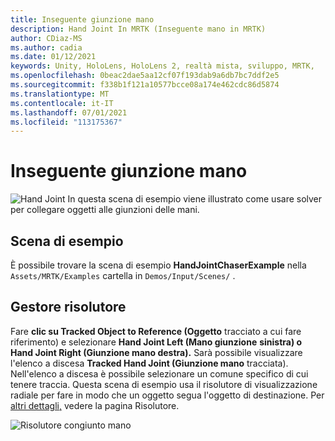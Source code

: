 ```yaml
---
title: Inseguente giunzione mano
description: Hand Joint In MRTK (Inseguente mano in MRTK)
author: CDiaz-MS
ms.author: cadia
ms.date: 01/12/2021
keywords: Unity, HoloLens, HoloLens 2, realtà mista, sviluppo, MRTK,
ms.openlocfilehash: 0beac2dae5aa12cf07f193dab9a6db7bc7ddf2e5
ms.sourcegitcommit: f338b1f121a10577bcce08a174e462cdc86d5874
ms.translationtype: MT
ms.contentlocale: it-IT
ms.lasthandoff: 07/01/2021
ms.locfileid: "113175367"
---
```

# <a name="hand-joint-chaser"></a>Inseguente giunzione mano

![Hand Joint In questa ](../images/hand-joint-chaser/MRTK_HandJointChaser_Main.jpg) scena di esempio viene illustrato come usare solver per collegare oggetti alle giunzioni delle mani.

## <a name="example-scene"></a>Scena di esempio

È possibile trovare la scena di esempio **HandJointChaserExample** nella `Assets/MRTK/Examples` cartella in `Demos/Input/Scenes/` .

## <a name="solver-handler"></a>Gestore risolutore

Fare **clic su Tracked Object to Reference (Oggetto** tracciato a cui fare riferimento) e selezionare **Hand Joint Left (Mano giunzione** **sinistra) o Hand Joint Right (Giunzione mano destra).** Sarà possibile visualizzare l'elenco a discesa **Tracked Hand Joint (Giunzione mano** tracciata). Nell'elenco a discesa è possibile selezionare un comune specifico di cui tenere traccia. Questa scena di esempio usa il risolutore di visualizzazione radiale per fare in modo che un oggetto segua l'oggetto di destinazione. Per [altri dettagli,](../ux-building-blocks/solvers/solver.md) vedere la pagina Risolutore.

![Risolutore congiunto mano](../images/hand-joint-chaser/MRTK_Solver_HandJoint.jpg)

